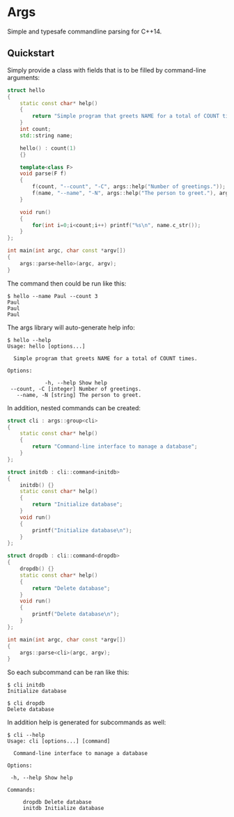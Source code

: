 Args
====

Simple and typesafe commandline parsing for C++14. 

Quickstart
----------

Simply provide a class with fields that is to be filled by command-line arguments:

```cpp
struct hello
{
    static const char* help()
    {
        return "Simple program that greets NAME for a total of COUNT times.";
    }
    int count;
    std::string name;

    hello() : count(1)
    {}

    template<class F>
    void parse(F f)
    {
        f(count, "--count", "-C", args::help("Number of greetings."));
        f(name, "--name", "-N", args::help("The person to greet."), args::required());
    }

    void run()
    {
        for(int i=0;i<count;i++) printf("%s\n", name.c_str());
    }
};

int main(int argc, char const *argv[]) 
{
    args::parse<hello>(argc, argv);
}
```

The command then could be run like this:

```
$ hello --name Paul --count 3
Paul
Paul
Paul

```

The args library will auto-generate help info:

```
$ hello --help
Usage: hello [options...]

  Simple program that greets NAME for a total of COUNT times.  

Options: 

            -h, --help Show help  
 --count, -C [integer] Number of greetings.  
   --name, -N [string] The person to greet.
```

In addition, nested commands can be created:

```cpp
struct cli : args::group<cli>
{
    static const char* help()
    {
        return "Command-line interface to manage a database";
    }
};

struct initdb : cli::command<initdb>
{
    initdb() {}
    static const char* help()
    {
        return "Initialize database";
    }
    void run()
    {
        printf("Initialize database\n");
    }
};

struct dropdb : cli::command<dropdb>
{
    dropdb() {}
    static const char* help()
    {
        return "Delete database";
    }
    void run()
    {
        printf("Delete database\n");
    }
};

int main(int argc, char const *argv[]) 
{
    args::parse<cli>(argc, argv);
}

```

So each subcommand can be ran like this:

```
$ cli initdb
Initialize database
```

```
$ cli dropdb
Delete database
```

In addition help is generated for subcommands as well:

```
$ cli --help
Usage: cli [options...] [command]

  Command-line interface to manage a database  

Options: 

 -h, --help Show help  

Commands: 

     dropdb Delete database  
     initdb Initialize database  

```
